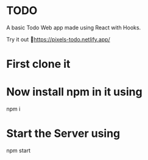 # TODO
A basic Todo Web app made using React with Hooks.


Try it out 🔗https://pixels-todo.netlify.app/

# First clone it 
# Now install npm in it using
npm i
# Start the Server using 
npm start  
